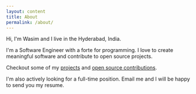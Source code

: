 ```yaml
---
layout: content
title: About
permalink: /about/
---
```

Hi, I'm Wasim and I live in the Hyderabad, India.

I'm a Software Engineer with a forte for programming. I love to create meaningful software and contribute to open source projects.

Checkout some of my <a href="/projects">projects</a> and <a href="/opensource">open source contributions</a>.

I'm also actively looking for a full-time position. Email me and I will be happy to send you my resume.
